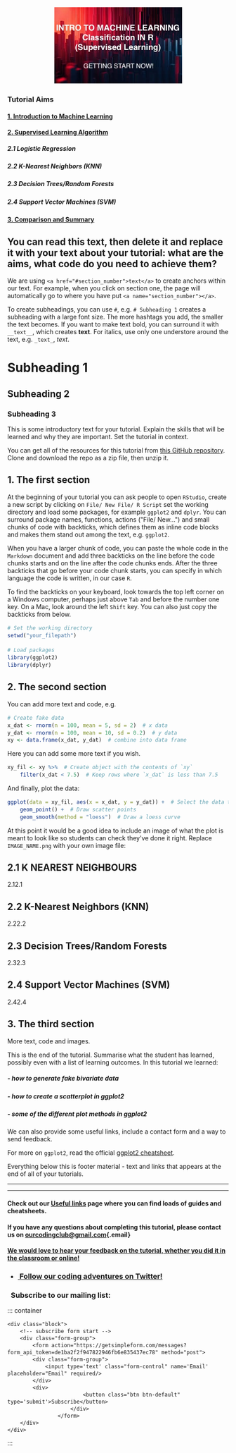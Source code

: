 <center><img src="/Images/background.jpeg" alt="Img"/></center>

### Tutorial Aims

#### <a href="#section1"> 1. Introduction to Machine Learning</a>

#### <a href="#section2"> 2. Supervised Learning Algorithm</a>

##### <a href="section2-1"></a> 2.1 Logistic Regression

##### <a href="section2-2"></a> 2.2 K-Nearest Neighbors (KNN)

##### <a href="section2-3"></a> 2.3 Decision Trees/Random Forests

##### <a href="section2-4"></a> 2.4 Support Vector Machines (SVM)

#### <a href="#section3"> 3. Comparison and Summary</a>

## You can read this text, then delete it and replace it with your text about your tutorial: what are the aims, what code do you need to achieve them?

We are using `<a href="#section_number">text</a>` to create anchors within our text. For example, when you click on section one, the page will automatically go to where you have put `<a name="section_number"></a>`.

To create subheadings, you can use `#`, e.g. `# Subheading 1` creates a subheading with a large font size. The more hashtags you add, the smaller the text becomes. If you want to make text bold, you can surround it with `__text__`, which creates **text**. For italics, use only one understore around the text, e.g. `_text_`, *text*.

# Subheading 1

## Subheading 2

### Subheading 3

This is some introductory text for your tutorial. Explain the skills that will be learned and why they are important. Set the tutorial in context.

You can get all of the resources for this tutorial from <a href="https://github.com/ourcodingclub/CC-EAB-tut-ideas" target="_blank">this GitHub repository</a>. Clone and download the repo as a zip file, then unzip it.

<a name="section1"></a>

## 1. The first section

At the beginning of your tutorial you can ask people to open `RStudio`, create a new script by clicking on `File/ New File/ R Script` set the working directory and load some packages, for example `ggplot2` and `dplyr`. You can surround package names, functions, actions ("File/ New...") and small chunks of code with backticks, which defines them as inline code blocks and makes them stand out among the text, e.g. `ggplot2`.

When you have a larger chunk of code, you can paste the whole code in the `Markdown` document and add three backticks on the line before the code chunks starts and on the line after the code chunks ends. After the three backticks that go before your code chunk starts, you can specify in which language the code is written, in our case `R`.

To find the backticks on your keyboard, look towards the top left corner on a Windows computer, perhaps just above `Tab` and before the number one key. On a Mac, look around the left `Shift` key. You can also just copy the backticks from below.

``` r
# Set the working directory
setwd("your_filepath")

# Load packages
library(ggplot2)
library(dplyr)
```

<a name="section2"></a>

## 2. The second section

You can add more text and code, e.g.

``` r
# Create fake data
x_dat <- rnorm(n = 100, mean = 5, sd = 2)  # x data
y_dat <- rnorm(n = 100, mean = 10, sd = 0.2)  # y data
xy <- data.frame(x_dat, y_dat)  # combine into data frame
```

Here you can add some more text if you wish.

``` r
xy_fil <- xy %>%  # Create object with the contents of `xy`
    filter(x_dat < 7.5)  # Keep rows where `x_dat` is less than 7.5
```

And finally, plot the data:

``` r
ggplot(data = xy_fil, aes(x = x_dat, y = y_dat)) +  # Select the data to use
    geom_point() +  # Draw scatter points
    geom_smooth(method = "loess")  # Draw a loess curve
```

At this point it would be a good idea to include an image of what the plot is meant to look like so students can check they've done it right. Replace `IMAGE_NAME.png` with your own image file:

<a name="section2-1"></a> 

## 2.1 K NEAREST NEIGHBOURS 

2.12.1

<a name="section2-2"></a> 

## 2.2 K-Nearest Neighbors (KNN) 

2.22.2

<a name="section2-3"></a> 

## 2.3 Decision Trees/Random Forests

2.32.3

<a name="section2-4"></a> 

## 2.4 Support Vector Machines (SVM)
 
2.42.4


<a name="section3"></a>

## 3. The third section

More text, code and images.

This is the end of the tutorial. Summarise what the student has learned, possibly even with a list of learning outcomes. In this tutorial we learned:

##### - how to generate fake bivariate data

##### - how to create a scatterplot in ggplot2

##### - some of the different plot methods in ggplot2

We can also provide some useful links, include a contact form and a way to send feedback.

For more on `ggplot2`, read the official <a href="https://www.rstudio.com/wp-content/uploads/2015/03/ggplot2-cheatsheet.pdf" target="_blank">ggplot2 cheatsheet</a>.

Everything below this is footer material - text and links that appears at the end of all of your tutorials.

<hr>

<hr>

#### Check out our <a href="https://ourcodingclub.github.io/links/" target="_blank">Useful links</a> page where you can find loads of guides and cheatsheets.

#### If you have any questions about completing this tutorial, please contact us on [ourcodingclub\@gmail.com](mailto:ourcodingclub@gmail.com){.email}

#### <a href="INSERT_SURVEY_LINK" target="_blank">We would love to hear your feedback on the tutorial, whether you did it in the classroom or online!</a>

<ul class="social-icons">

<li>

<h3><a href="https://twitter.com/our_codingclub" target="_blank"> Follow our coding adventures on Twitter! <i class="fa fa-twitter"></i></a></h3>

</li>

</ul>

###   Subscribe to our mailing list:

::: container
```         
<div class="block">
    <!-- subscribe form start -->
    <div class="form-group">
        <form action="https://getsimpleform.com/messages?form_api_token=de1ba2f2f947822946fb6e835437ec78" method="post">
        <div class="form-group">
            <input type='text' class="form-control" name='Email' placeholder="Email" required/>
        </div>
        <div>
                        <button class="btn btn-default" type='submit'>Subscribe</button>
                    </div>
                </form>
    </div>
</div>
```
:::
